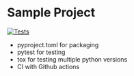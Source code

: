 # Sample Project

[![Tests](https://github.com/sandeepjana/import_test/actions/workflows/tests.yaml/badge.svg)](https://github.com/sandeepjana/import_test/actions/workflows/tests.yaml)

* pyproject.toml for packaging
* pytest for testing
* tox for testing multiple python versions
* CI with Github actions
